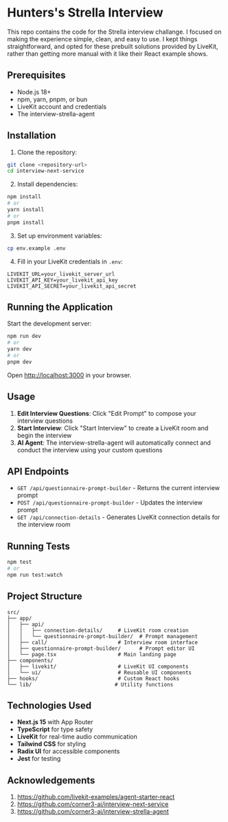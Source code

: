 # Hunters's Strella Interview

This repo contains the code for the Strella interview challange. I focused on making the experience simple, clean, and easy to use. I kept things straightforward, and opted for these prebuilt solutions provided by LiveKit, rather than getting more manual with it like their React example shows.

## Prerequisites

- Node.js 18+ 
- npm, yarn, pnpm, or bun
- LiveKit account and credentials
- The interview-strella-agent

## Installation

1. Clone the repository:
```bash
git clone <repository-url>
cd interview-next-service
```

2. Install dependencies:
```bash
npm install
# or
yarn install
# or
pnpm install
```

3. Set up environment variables:
```bash
cp env.example .env
```

4. Fill in your LiveKit credentials in `.env`:
```
LIVEKIT_URL=your_livekit_server_url
LIVEKIT_API_KEY=your_livekit_api_key
LIVEKIT_API_SECRET=your_livekit_api_secret
```

## Running the Application

Start the development server:
```bash
npm run dev
# or
yarn dev
# or
pnpm dev
```

Open [http://localhost:3000](http://localhost:3000) in your browser.

## Usage

1. **Edit Interview Questions**: Click "Edit Prompt" to compose your interview questions
2. **Start Interview**: Click "Start Interview" to create a LiveKit room and begin the interview
3. **AI Agent**: The interview-strella-agent will automatically connect and conduct the interview using your custom questions

## API Endpoints

- `GET /api/questionnaire-prompt-builder` - Returns the current interview prompt
- `POST /api/questionnaire-prompt-builder` - Updates the interview prompt
- `GET /api/connection-details` - Generates LiveKit connection details for the interview room

## Running Tests

```bash
npm test
# or
npm run test:watch
```

## Project Structure

```
src/
├── app/
│   ├── api/
│   │   ├── connection-details/     # LiveKit room creation
│   │   └── questionnaire-prompt-builder/  # Prompt management
│   ├── call/                       # Interview room interface
│   ├── questionnaire-prompt-builder/      # Prompt editor UI
│   └── page.tsx                    # Main landing page
├── components/
│   ├── livekit/                    # LiveKit UI components
│   └── ui/                         # Reusable UI components
├── hooks/                          # Custom React hooks
└── lib/                           # Utility functions
```

## Technologies Used

- **Next.js 15** with App Router
- **TypeScript** for type safety
- **LiveKit** for real-time audio communication
- **Tailwind CSS** for styling
- **Radix UI** for accessible components
- **Jest** for testing

## Acknowledgements

1. https://github.com/livekit-examples/agent-starter-react
2. https://github.com/corner3-ai/interview-next-service
3. https://github.com/corner3-ai/interview-strella-agent